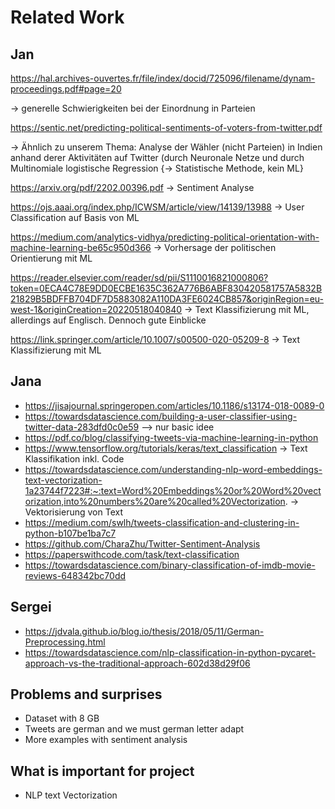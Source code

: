 # Related Work

## Jan
https://hal.archives-ouvertes.fr/file/index/docid/725096/filename/dynam-proceedings.pdf#page=20

-> generelle Schwierigkeiten bei der Einordnung in Parteien

https://sentic.net/predicting-political-sentiments-of-voters-from-twitter.pdf

-> Ähnlich zu unserem Thema:
Analyse der Wähler (nicht Parteien) in Indien anhand derer Aktivitäten auf Twitter (durch Neuronale Netze und durch Multinomiale logistische Regression {-> Statistische Methode,  kein ML}

https://arxiv.org/pdf/2202.00396.pdf
-> Sentiment Analyse 

https://ojs.aaai.org/index.php/ICWSM/article/view/14139/13988
-> User Classification auf Basis von ML

https://medium.com/analytics-vidhya/predicting-political-orientation-with-machine-learning-be65c950d366
-> Vorhersage der politischen Orientierung mit ML

https://reader.elsevier.com/reader/sd/pii/S1110016821000806?token=0ECA4C78E9DD0ECBE1635C362A776B6ABF830420581757A5832B21829B5BDFFB704DF7D5883082A110DA3FE6024CB857&originRegion=eu-west-1&originCreation=20220518040840
-> Text Klassifizierung mit ML, allerdings auf Englisch. Dennoch gute Einblicke 

https://link.springer.com/article/10.1007/s00500-020-05209-8
-> Text Klassifizierung mit ML

## Jana
- https://jisajournal.springeropen.com/articles/10.1186/s13174-018-0089-0
- https://towardsdatascience.com/building-a-user-classifier-using-twitter-data-283dfd0c0e59 --> nur basic idee
- https://pdf.co/blog/classifying-tweets-via-machine-learning-in-python
- https://www.tensorflow.org/tutorials/keras/text_classification -> Text Klassifikation inkl. Code
- https://towardsdatascience.com/understanding-nlp-word-embeddings-text-vectorization-1a23744f7223#:~:text=Word%20Embeddings%20or%20Word%20vectorization,into%20numbers%20are%20called%20Vectorization. -> Vektorisierung von Text
- https://medium.com/swlh/tweets-classification-and-clustering-in-python-b107be1ba7c7 
- https://github.com/CharaZhu/Twitter-Sentiment-Analysis
- https://paperswithcode.com/task/text-classification
- https://towardsdatascience.com/binary-classification-of-imdb-movie-reviews-648342bc70dd

## Sergei
- https://jdvala.github.io/blog.io/thesis/2018/05/11/German-Preprocessing.html
- https://towardsdatascience.com/nlp-classification-in-python-pycaret-approach-vs-the-traditional-approach-602d38d29f06
## Problems and surprises
 - Dataset with 8 GB
 - Tweets are german and we must german letter adapt
 - More examples with sentiment analysis 
## What is important for project
- NLP text Vectorization
